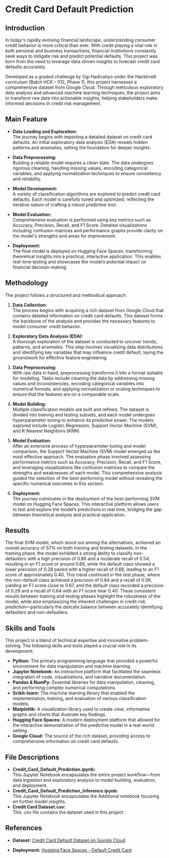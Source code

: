 # Credit Card Default Prediction

## Introduction
In today's rapidly evolving financial landscape, understanding consumer credit behavior is more critical than ever. With credit playing a vital role in both personal and business transactions, financial institutions constantly seek ways to mitigate risk and predict potential defaults. This project was born from the need to leverage data-driven insights to forecast credit card defaults accurately.

Developed as a graded challenge by Ogi Hadicahyo under the Hacktive8 curriculum (Batch HCK - 012, Phase 1), this project harnesses a comprehensive dataset from Google Cloud. Through meticulous exploratory data analysis and advanced machine learning techniques, the project aims to transform raw data into actionable insights, helping stakeholders make informed decisions in credit risk management.

## Main Feature
- **Data Loading and Exploration:**  
  The journey begins with importing a detailed dataset on credit card defaults. An initial exploratory data analysis (EDA) reveals hidden patterns and anomalies, setting the foundation for deeper insights.

- **Data Preprocessing:**  
  Building a reliable model requires a clean slate. The data undergoes rigorous cleaning, handling missing values, encoding categorical variables, and applying normalization techniques to ensure consistency and reliability.

- **Model Development:**  
  A variety of classification algorithms are explored to predict credit card defaults. Each model is carefully tuned and optimized, reflecting the iterative nature of crafting a robust predictive tool.

- **Model Evaluation:**  
  Comprehensive evaluation is performed using key metrics such as Accuracy, Precision, Recall, and F1 Score. Detailed visualizations including confusion matrices and performance graphs provide clarity on the model's strengths and areas for improvement.

- **Deployment:**  
  The final model is deployed on Hugging Face Spaces, transforming theoretical insights into a practical, interactive application. This enables real-time testing and showcases the model’s potential impact on financial decision-making.

## Methodology
The project follows a structured and methodical approach:

1. **Data Collection:**  
   The process begins with acquiring a rich dataset from Google Cloud that contains detailed information on credit card defaults. This dataset forms the backbone of the analysis and provides the necessary features to model consumer credit behavior.

2. **Exploratory Data Analysis (EDA):**  
   A thorough exploration of the dataset is conducted to uncover trends, patterns, and anomalies. This step involves visualizing data distributions and identifying key variables that may influence credit default, laying the groundwork for effective feature engineering.

3. **Data Preprocessing:**  
   With raw data in hand, preprocessing transforms it into a format suitable for modeling. Tasks include cleaning the data by addressing missing values and inconsistencies, encoding categorical variables into numerical formats, and applying normalization or scaling techniques to ensure that the features are on a comparable scale.

4. **Model Building:**  
   Multiple classification models are built and refined. The dataset is divided into training and testing subsets, and each model undergoes hyperparameter tuning to enhance its predictive power. The models explored include Logistic Regression, Support Vector Machine (SVM), and K-Nearest Neighbors (KNN).

5. **Model Evaluation:**  
   After an extensive process of hyperparameter tuning and model comparison, the Support Vector Machine (SVM) model emerged as the most effective approach. The evaluation phase involved assessing performance metrics such as Accuracy, Precision, Recall, and F1 Score, and leveraging visualizations like confusion matrices to compare the strengths and weaknesses of each model. This comprehensive analysis guided the selection of the best-performing model without revealing the specific numerical outcomes in this section.

6. **Deployment:**  
   The journey culminates in the deployment of the best-performing SVM model on Hugging Face Spaces. This interactive platform allows users to test and explore the model’s predictions in real time, bridging the gap between theoretical analysis and practical application.

## Results
The final SVM model, which stood out among the alternatives, achieved an overall accuracy of 57% on both training and testing datasets. In the training phase, the model exhibited a strong ability to classify non-defaulters with a high precision of 0.86 and a moderate recall of 0.54, resulting in an F1 score of around 0.66, while the default class showed a lower precision of 0.28 paired with a higher recall of 0.68, leading to an F1 score of approximately 0.40. This trend continued in the test phase, where the non-default class achieved a precision of 0.84 and a recall of 0.56, yielding an F1 score close to 0.67, and the default class recorded a precision of 0.29 and a recall of 0.64 with an F1 score near 0.40. These consistent results between training and testing phases highlight the robustness of the model, while also emphasizing the inherent challenges in credit risk prediction—particularly the delicate balance between accurately identifying defaulters and non-defaulters.

## Skills and Tools
This project is a blend of technical expertise and innovative problem-solving. The following skills and tools played a crucial role in its development:

- **Python:** The primary programming language that provided a powerful environment for data manipulation and machine learning.
- **Jupyter Notebook:** An interactive platform that facilitated the seamless integration of code, visualizations, and narrative documentation.
- **Pandas & NumPy:** Essential libraries for data manipulation, cleaning, and performing complex numerical computations.
- **Scikit-learn:** The machine learning library that enabled the implementation, training, and evaluation of various classification models.
- **Matplotlib:** A visualization library used to create clear, informative graphs and charts that illustrate key findings.
- **Hugging Face Spaces:** A modern deployment platform that allowed for the interactive demonstration of the predictive model in a real-world setting.
- **Google Cloud:** The source of the rich dataset, providing access to comprehensive information on credit card defaults.

## File Descriptions
- **Credit_Card_Default_Prediction.ipynb:**  
  This Jupyter Notebook encapsulates the entire project workflow—from data ingestion and exploratory analysis to model building, evaluation, and deployment.
- **Credit_Card_Default_Prediction_Inference.ipynb:**  
  This Jupyter Notebook encapsulates the Additional notebook focusing on further model insights.
- **Credit Card Dataset.csv:**  
  This .csv file contains the dataset used in this project.

## References
- **Dataset:**  [Credit Card Default Dataset on Google Cloud](https://console.cloud.google.com/bigquery?p=bigquery-public-data&d=ml_datasets&t=credit_card_default&page=table&pli=1&project=hacktive8-408704&ws=!1m9!1m4!4m3!1sbigquery-public-data!2sml_datasets!3scredit_card_default!1m3!8m2!1s805845835069!2s5fed4d090c56455390a4def8abaf5adb)

- **Deployment:**   [Hugging Face Spaces - Default Credit Card](https://huggingface.co/spaces/OgiHadicahyo/Default_Credit_Card)
